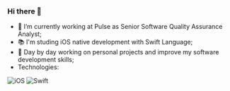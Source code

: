 ### Hi there 👋

- 🏢 I’m currently working at Pulse as Senior Software Quality Assurance Analyst;
- 📚 I'm studing iOS native development with Swift Language;
- 🌱 Day by day working on personal projects and improve my software development skills;
- Technologies:

![iOS](https://user-images.githubusercontent.com/25181517/121406611-a8246b80-c95e-11eb-9b11-b771486377f6.png)
![Swift](https://user-images.githubusercontent.com/25181517/121406389-6267a300-c95e-11eb-8d67-f1e22afe8aea.png)








